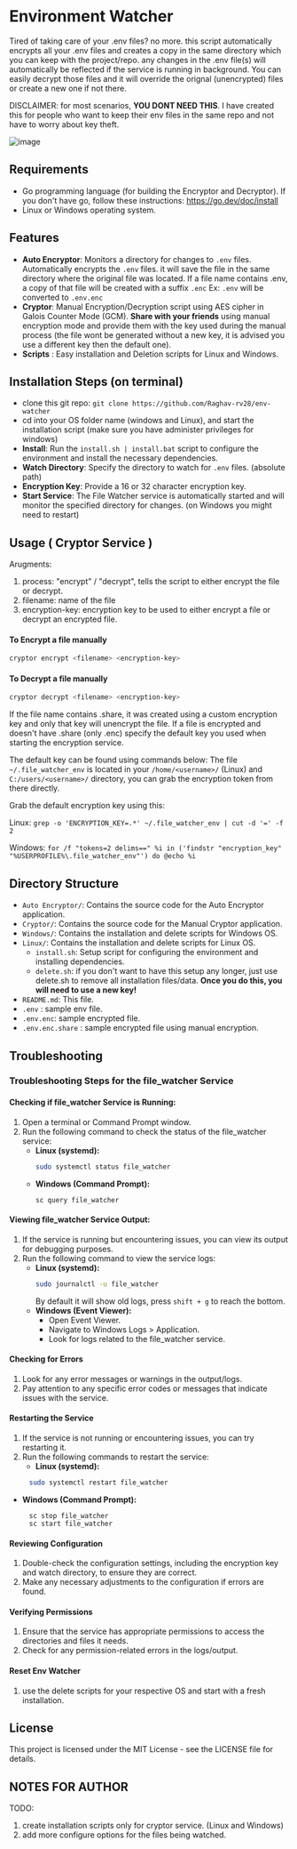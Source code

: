 # Environment Watcher

Tired of taking care of your .env files? no more. this script automatically encrypts all your .env files and creates a copy in the same directory which you can keep with the project/repo. any changes in the .env file(s) will automatically be reflected if the service is running in background.
You can easily decrypt those files and it will override the orignal (unencrypted) files or create a new one if not there.

DISCLAIMER: for most scenarios, **YOU DONT NEED THIS**. I have created this for people who want to keep their env files in the same repo and not have to worry about key theft.

![image](https://github.com/Raghav-rv28/env-watcher/assets/62635473/5e36478c-41b7-4713-881d-703e346d2461)

## Requirements

- Go programming language (for building the Encryptor and Decryptor).
  If you don't have go, follow these instructions: https://go.dev/doc/install
- Linux or Windows operating system.

## Features

- **Auto Encryptor**: Monitors a directory for changes to `.env` files. Automatically encrypts the `.env` files. it will save the file in the same directory where the original file was located. If a file name contains .env, a copy of that file will be created with a suffix `.enc` Ex: `.env` will be converted to `.env.enc`
- **Cryptor**:  Manual Encryption/Decryption script using AES cipher in Galois Counter Mode (GCM). **Share with your friends** using manual encryption mode and provide them with the key used during the manual process (the file wont be generated without a new key, it is advised you use a different key then the default one). 
- **Scripts** : Easy installation and Deletion scripts for Linux and Windows.

## Installation Steps (on terminal)

- clone this git repo: `git clone https://github.com/Raghav-rv28/env-watcher`
- cd into your OS folder name (windows and Linux), and start the installation script (make sure you have administer privileges for windows)
- **Install**: Run the `install.sh | install.bat` script to configure the environment and install the necessary dependencies.
-  **Watch Directory**: Specify the directory to watch for `.env` files. (absolute path)
-  **Encryption Key**: Provide a 16 or 32 character encryption key.
-  **Start Service**: The File Watcher service is automatically started and will monitor the specified directory for changes. (on Windows you might need to restart)

## Usage ( Cryptor Service )

Arugments:
 1. process: "encrypt" / "decrypt", tells the script to either encrypt the file or decrypt.
 2. filename: name of the file
 3. encryption-key: encryption key to be used to either encrypt a file or decrypt an encrypted file. 
#### To Encrypt a file manually

```sh
cryptor encrypt <filename> <encryption-key>
```

#### To Decrypt a file manually

```sh
cryptor decrypt <filename> <encryption-key>
```

If the file name contains .share, it was created using a custom encryption key and only that key will unencrypt the file. 
If a file is encrypted and doesn't have .share (only .enc) specify the default key you used when starting the encryption service.

The default key can be found using commands below:
The file `~/.file_watcher_env` is located in your `/home/<username>/` (Linux) and `C:/users/<username>/` directory, you can grab the encryption token from there directly.

Grab the default encryption key using this:

Linux: `grep -o 'ENCRYPTION_KEY=.*' ~/.file_watcher_env | cut -d '=' -f 2 `

Windows: `for /f "tokens=2 delims==" %i in ('findstr "encryption_key" "%USERPROFILE%\.file_watcher_env"') do @echo %i `

## Directory Structure

- `Auto Encryptor/`: Contains the source code for the Auto Encryptor application.
- `Cryptor/`: Contains the source code for the Manual Cryptor application.
- `Windows/`: Contains the installation and delete scripts for Windows OS.
- `Linux/`: Contains the installation and delete scripts for Linux OS.
  - `install.sh`: Setup script for configuring the environment and installing dependencies.
  - `delete.sh`: if you don't want to have this setup any longer, just use delete.sh to remove all installation files/data. **Once you do this, you will need to use a new key!**
- `README.md`: This file.
- `.env` : sample env file.
- `.env.enc`: sample encrypted file.
- `.env.enc.share` : sample encrypted file using manual encryption.

## Troubleshooting

### Troubleshooting Steps for the file_watcher Service

#### Checking if file_watcher Service is Running:

1. Open a terminal or Command Prompt window.
2. Run the following command to check the status of the file_watcher service:
   - **Linux (systemd):**
     ```sh
     sudo systemctl status file_watcher
     ```
   - **Windows (Command Prompt):**
     ```batch
     sc query file_watcher
     ```

#### Viewing file_watcher Service Output:

1. If the service is running but encountering issues, you can view its output for debugging purposes.
2. Run the following command to view the service logs:
   - **Linux (systemd):**
     ```sh
     sudo journalctl -u file_watcher
     ```
     By default it will show old logs, press `shift + g` to reach the bottom.
   - **Windows (Event Viewer):**
     - Open Event Viewer.
     - Navigate to Windows Logs > Application.
     - Look for logs related to the file_watcher service.

#### Checking for Errors

1. Look for any error messages or warnings in the output/logs.
2. Pay attention to any specific error codes or messages that indicate issues with the service.

#### Restarting the Service

1. If the service is not running or encountering issues, you can try restarting it.
2. Run the following commands to restart the service:
   - **Linux (systemd):**

```sh
     sudo systemctl restart file_watcher
```

- **Windows (Command Prompt):**

```batch
     sc stop file_watcher
     sc start file_watcher
```

#### Reviewing Configuration

1. Double-check the configuration settings, including the encryption key and watch directory, to ensure they are correct.
2. Make any necessary adjustments to the configuration if errors are found.

#### Verifying Permissions

1. Ensure that the service has appropriate permissions to access the directories and files it needs.
2. Check for any permission-related errors in the logs/output.

#### Reset Env Watcher

1. use the delete scripts for your respective OS and start with a fresh installation.

## License

This project is licensed under the MIT License - see the LICENSE file for details.

## NOTES FOR AUTHOR

TODO:

1. create installation scripts only for cryptor service. (Linux and Windows)
2. add more configure options for the files being watched.
